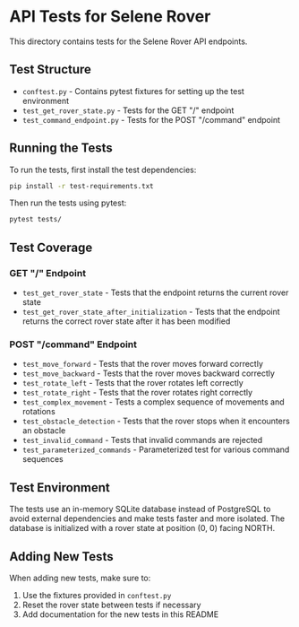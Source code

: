 # API Tests for Selene Rover

This directory contains tests for the Selene Rover API endpoints.

## Test Structure

- `conftest.py` - Contains pytest fixtures for setting up the test environment
- `test_get_rover_state.py` - Tests for the GET "/" endpoint
- `test_command_endpoint.py` - Tests for the POST "/command" endpoint

## Running the Tests

To run the tests, first install the test dependencies:

```bash
pip install -r test-requirements.txt
```

Then run the tests using pytest:

```bash
pytest tests/
```

## Test Coverage

### GET "/" Endpoint

- `test_get_rover_state` - Tests that the endpoint returns the current rover state
- `test_get_rover_state_after_initialization` - Tests that the endpoint returns the correct rover state after it has been modified

### POST "/command" Endpoint

- `test_move_forward` - Tests that the rover moves forward correctly
- `test_move_backward` - Tests that the rover moves backward correctly
- `test_rotate_left` - Tests that the rover rotates left correctly
- `test_rotate_right` - Tests that the rover rotates right correctly
- `test_complex_movement` - Tests a complex sequence of movements and rotations
- `test_obstacle_detection` - Tests that the rover stops when it encounters an obstacle
- `test_invalid_command` - Tests that invalid commands are rejected
- `test_parameterized_commands` - Parameterized test for various command sequences

## Test Environment

The tests use an in-memory SQLite database instead of PostgreSQL to avoid external dependencies and make tests faster and more isolated. The database is initialized with a rover state at position (0, 0) facing NORTH.

## Adding New Tests

When adding new tests, make sure to:

1. Use the fixtures provided in `conftest.py`
2. Reset the rover state between tests if necessary
3. Add documentation for the new tests in this README